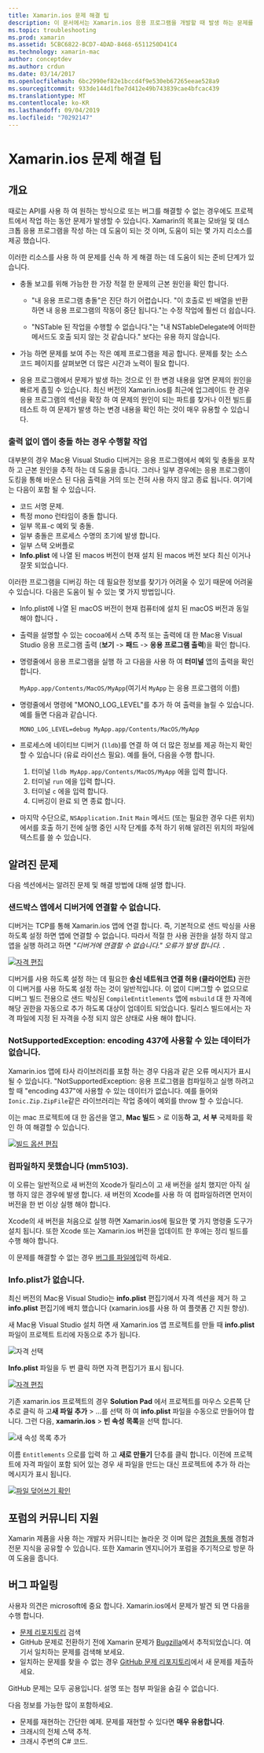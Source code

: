 ```yaml
---
title: Xamarin.ios 문제 해결 팁
description: 이 문서에서는 Xamarin.ios 응용 프로그램을 개발할 때 발생 하는 문제를 해결 하는 방법을 설명 합니다. 또한 지원을 받는 방법에 대해 설명 합니다.
ms.topic: troubleshooting
ms.prod: xamarin
ms.assetid: 5CBC6822-BCD7-4DAD-8468-6511250D41C4
ms.technology: xamarin-mac
author: conceptdev
ms.author: crdun
ms.date: 03/14/2017
ms.openlocfilehash: 6bc2990ef82e1bccd4f9e530eb67265eeae528a9
ms.sourcegitcommit: 933de144d1fbe7d412e49b743839cae4bfcac439
ms.translationtype: MT
ms.contentlocale: ko-KR
ms.lasthandoff: 09/04/2019
ms.locfileid: "70292147"
---
```

# <a name="xamarinmac-troubleshooting-tips"></a>Xamarin.ios 문제 해결 팁

## <a name="overview"></a>개요

때로는 API를 사용 하 여 원하는 방식으로 또는 버그를 해결할 수 없는 경우에도 프로젝트에서 작업 하는 동안 문제가 발생할 수 있습니다. Xamarin의 목표는 모바일 및 데스크톱 응용 프로그램을 작성 하는 데 도움이 되는 것 이며, 도움이 되는 몇 가지 리소스를 제공 했습니다.

이러한 리소스를 사용 하 여 문제를 신속 하 게 해결 하는 데 도움이 되는 준비 단계가 있습니다.

- 충돌 보고를 위해 가능한 한 가장 적절 한 문제의 근본 원인을 확인 합니다.

  - "내 응용 프로그램 충돌"은 진단 하기 어렵습니다. "이 호출로 빈 배열을 반환 하면 내 응용 프로그램의 작동이 중단 됩니다."는 수정 작업에 훨씬 더 쉽습니다.

  - "NSTable 된 작업을 수행할 수 없습니다."는 "내 NSTableDelegate에 어떠한 메서드도 호출 되지 않는 것 같습니다." 보다는 유용 하지 않습니다.

- 가능 하면 문제를 보여 주는 작은 예제 프로그램을 제공 합니다. 문제를 찾는 소스 코드 페이지를 살펴보면 더 많은 시간과 노력이 필요 합니다.

- 응용 프로그램에서 문제가 발생 하는 것으로 인 한 변경 내용을 알면 문제의 원인을 빠르게 좁힐 수 있습니다. 최신 버전의 Xamarin.ios를 최근에 업그레이드 한 경우 응용 프로그램의 섹션을 확장 하 여 문제의 원인이 되는 파트를 찾거나 이전 빌드를 테스트 하 여 문제가 발생 하는 변경 내용을 확인 하는 것이 매우 유용할 수 있습니다.


### <a name="what-to-do-when-your-app-crashes-with-no-output"></a>출력 없이 앱이 충돌 하는 경우 수행할 작업

대부분의 경우 Mac용 Visual Studio 디버거는 응용 프로그램에서 예외 및 충돌을 포착 하 고 근본 원인을 추적 하는 데 도움을 줍니다. 그러나 일부 경우에는 응용 프로그램이 도킹을 통해 바운스 된 다음 출력을 거의 또는 전혀 사용 하지 않고 종료 됩니다. 여기에는 다음이 포함 될 수 있습니다.

- 코드 서명 문제.
- 특정 mono 런타임이 충돌 합니다.
- 일부 목표-c 예외 및 충돌.
- 일부 충돌은 프로세스 수명의 초기에 발생 합니다.
- 일부 스택 오버플로
- **Info.plist** 에 나열 된 macos 버전이 현재 설치 된 macos 버전 보다 최신 이거나 잘못 되었습니다.

이러한 프로그램을 디버깅 하는 데 필요한 정보를 찾기가 어려울 수 있기 때문에 어려울 수 있습니다. 다음은 도움이 될 수 있는 몇 가지 방법입니다.

- Info.plist에 나열 된 macOS 버전이 현재 컴퓨터에 설치 된 macOS 버전과 동일 해야 합니다 **.**
- 출력을 설명할 수 있는 cocoa에서 스택 추적 또는 출력에 대 한 Mac용 Visual Studio 응용 프로그램 출력 (**보기** -> **패드** -> **응용 프로그램 출력**)을 확인 합니다.
- 명령줄에서 응용 프로그램을 실행 하 고 다음을 사용 하 여 **터미널** 앱의 출력을 확인 합니다.

  `MyApp.app/Contents/MacOS/MyApp`(여기서 `MyApp` 는 응용 프로그램의 이름)
- 명령줄에서 명령에 "MONO_LOG_LEVEL"를 추가 하 여 출력을 늘릴 수 있습니다. 예를 들면 다음과 같습니다.

  `MONO_LOG_LEVEL=debug MyApp.app/Contents/MacOS/MyApp`
- 프로세스에 네이티브 디버거 (`lldb`)를 연결 하 여 더 많은 정보를 제공 하는지 확인할 수 있습니다 (유료 라이선스 필요). 예를 들어, 다음을 수행 합니다.

  1. 터미널 `lldb MyApp.app/Contents/MacOS/MyApp` 에을 입력 합니다.
  2. 터미널 `run` 에을 입력 합니다.
  3. 터미널 `c` 에을 입력 합니다.
  4. 디버깅이 완료 되 면 종료 합니다.
- 마지막 수단으로, `NSApplication.Init` `Main` 메서드 (또는 필요한 경우 다른 위치)에서를 호출 하기 전에 실행 중인 시작 단계를 추적 하기 위해 알려진 위치의 파일에 텍스트를 쓸 수 있습니다.

## <a name="known-issues"></a>알려진 문제

다음 섹션에서는 알려진 문제 및 해결 방법에 대해 설명 합니다.

### <a name="unable-to-connect-to-the-debugger-in-sandboxed-apps"></a>샌드박스 앱에서 디버거에 연결할 수 없습니다.

디버거는 TCP를 통해 Xamarin.ios 앱에 연결 합니다. 즉, 기본적으로 샌드 박싱을 사용 하도록 설정 하면 앱에 연결할 수 없습니다. 따라서 적절 한 사용 권한을 설정 하지 않고 앱을 실행 하려고 하면 *"디버거에 연결할 수 없습니다." 오류가 발생 합니다.* .

[![자격 편집](troubleshooting-images/debug01.png "자격 편집")](troubleshooting-images/debug01-large.png#lightbox)

디버거를 사용 하도록 설정 하는 데 필요한 **송신 네트워크 연결 허용 (클라이언트)** 권한이 디버거를 사용 하도록 설정 하는 것이 일반적입니다. 이 없이 디버그할 수 없으므로 디버그 빌드 전용으로 샌드 박싱된 `CompileEntitlements` 앱에 `msbuild` 대 한 자격에 해당 권한을 자동으로 추가 하도록 대상이 업데이트 되었습니다. 릴리스 빌드에서는 자격 파일에 지정 된 자격을 수정 되지 않은 상태로 사용 해야 합니다.

### <a name="systemnotsupportedexception-no-data-is-available-for-encoding-437"></a>NotSupportedException: encoding 437에 사용할 수 있는 데이터가 없습니다.

Xamarin.ios 앱에 타사 라이브러리를 포함 하는 경우 다음과 같은 오류 메시지가 표시 될 수 있습니다. "NotSupportedException: 응용 프로그램을 컴파일하고 실행 하려고 할 때 "encoding 437"에 사용할 수 있는 데이터가 없습니다. 예를 들어와 `Ionic.Zip.ZipFile`같은 라이브러리는 작업 중에이 예외를 throw 할 수 있습니다.

이는 mac 프로젝트에 대 한 옵션을 열고, **Mac 빌드** > 로 이동**하 고,** **서 부** 국제화를 확인 하 여 해결할 수 있습니다.

[![빌드 옵션 편집](troubleshooting-images/issue01.png "빌드 옵션 편집")](troubleshooting-images/issue01-large.png#lightbox)

### <a name="failed-to-compile-mm5103"></a>컴파일하지 못했습니다 (mm5103).

이 오류는 일반적으로 새 버전의 Xcode가 릴리스이 고 새 버전을 설치 했지만 아직 실행 하지 않은 경우에 발생 합니다. 새 버전의 Xcode를 사용 하 여 컴파일하려면 먼저이 버전을 한 번 이상 실행 해야 합니다.

Xcode의 새 버전을 처음으로 실행 하면 Xamarin.ios에 필요한 몇 가지 명령줄 도구가 설치 됩니다. 또한 Xcode 또는 Xamarin.ios 버전을 업데이트 한 후에는 정리 빌드를 수행 해야 합니다.

이 문제를 해결할 수 없는 경우 [버그를 파일에](#filing-a-bug)입력 하세요.

### <a name="missing-entitlementsplist"></a>Info.plist가 없습니다.

최신 버전의 Mac용 Visual Studio는 **info.plist** 편집기에서 자격 섹션을 제거 하 고 **info.plist** 편집기에 배치 했습니다 (xamarin.ios를 사용 하 여 플랫폼 간 지원 향상).

새 Mac용 Visual Studio 설치 하면 새 Xamarin.ios 앱 프로젝트를 만들 때 **info.plist** 파일이 프로젝트 트리에 자동으로 추가 됩니다.

![자격 선택](troubleshooting-images/entitlements01.png "자격 선택")

**Info.plist** 파일을 두 번 클릭 하면 자격 편집기가 표시 됩니다.

[![자격 편집](troubleshooting-images/entitlements02.png "자격 편집")](troubleshooting-images/entitlements02-large.png#lightbox)

기존 xamarin.ios 프로젝트의 경우 **Solution Pad** 에서 프로젝트를 마우스 오른쪽 단추로 클릭 하 고**새 파일** **추가** > ...를 선택 하 여 **info.plist** 파일을 수동으로 만들어야 합니다. 그런 다음, **xamarin.ios** > **빈 속성 목록**을 선택 합니다.

![새 속성 목록 추가](troubleshooting-images/entitlements03.png "새 속성 목록 추가")

이름 `Entitlements` 으로를 입력 하 고 **새로 만들기** 단추를 클릭 합니다. 이전에 프로젝트에 자격 파일이 포함 되어 있는 경우 새 파일을 만드는 대신 프로젝트에 추가 하 라는 메시지가 표시 됩니다.

[![파일 덮어쓰기 확인](troubleshooting-images/entitlements04.png "파일 덮어쓰기 확인")](troubleshooting-images/entitlements04-large.png#lightbox)

## <a name="community-support-on-the-forums"></a>포럼의 커뮤니티 지원

Xamarin 제품을 사용 하는 개발자 커뮤니티는 놀라운 것 이며 많은 [경험을 통해](http://forums.xamarin.com/categories/mac) 경험과 전문 지식을 공유할 수 있습니다. 또한 Xamarin 엔지니어가 포럼을 주기적으로 방문 하 여 도움을 줍니다.

<a name="filing-a-bug"/>

## <a name="filing-a-bug"></a>버그 파일링

사용자 의견은 microsoft에 중요 합니다. Xamarin.ios에서 문제가 발견 되 면 다음을 수행 합니다.

- [문제 리포지토리](https://github.com/xamarin/xamarin-macios/issues) 검색
- GitHub 문제로 전환하기 전에 Xamarin 문제가 [Bugzilla](https://bugzilla.xamarin.com/describecomponents.cgi)에서 추적되었습니다. 여기서 일치하는 문제를 검색해 보세요.
- 일치하는 문제를 찾을 수 없는 경우 [GitHub 문제 리포지토리](https://github.com/xamarin/xamarin-macios/issues/new)에서 새 문제를 제출하세요.

GitHub 문제는 모두 공용입니다. 설명 또는 첨부 파일을 숨길 수 없습니다.

다음 정보를 가능한 많이 포함하세요.

- 문제를 재현하는 간단한 예제. 문제를 재현할 수 있다면 **매우 유용합니다**.
- 크래시의 전체 스택 추적.
- 크래시 주변의 C# 코드.
